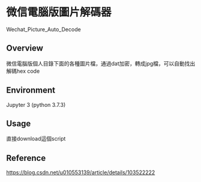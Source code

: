 # 微信電腦版圖片解碼器 
Wechat_Picture_Auto_Decode

## Overview
微信電腦版個人目錄下面的各種圖片檔，通過dat加密，轉成jpg檔，可以自動找出解碼hex code
## Environment
Jupyter 3 (python 3.7.3)
## Usage
直接download這個script
## Reference
https://blog.csdn.net/u010553139/article/details/103522222